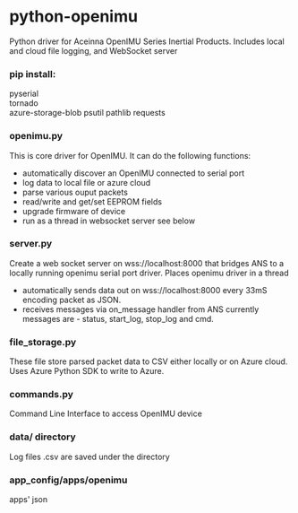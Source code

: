 # python-openimu
Python driver for Aceinna OpenIMU Series Inertial Products.  Includes local and cloud file logging, and WebSocket server

### pip install:
pyserial  
tornado  
azure-storage-blob
psutil
pathlib
requests

### openimu.py
This is core driver for OpenIMU.  It can do the following functions:

- automatically discover an OpenIMU connected to serial port  
- log data to local file or azure cloud 
- parse various ouput packets
- read/write and get/set EEPROM fields
- upgrade firmware of device
- run as a thread in websocket server see below

### server.py
Create a web socket server on wss://localhost:8000 that bridges ANS to a locally running openimu serial port driver.  Places openimu driver in a thread

- automatically sends data out on wss://localhost:8000 every 33mS encoding packet as JSON.  
- receives messages via on_message handler from ANS currently messages are - status, start_log, stop_log and cmd.  


### file_storage.py 
These file store parsed packet data to CSV either locally or on Azure cloud.  Uses Azure Python SDK to write to Azure.  

### commands.py
Command Line Interface to access OpenIMU device

### data/ directory
Log files .csv are saved under the directory

### app_config/apps/openimu
apps' json